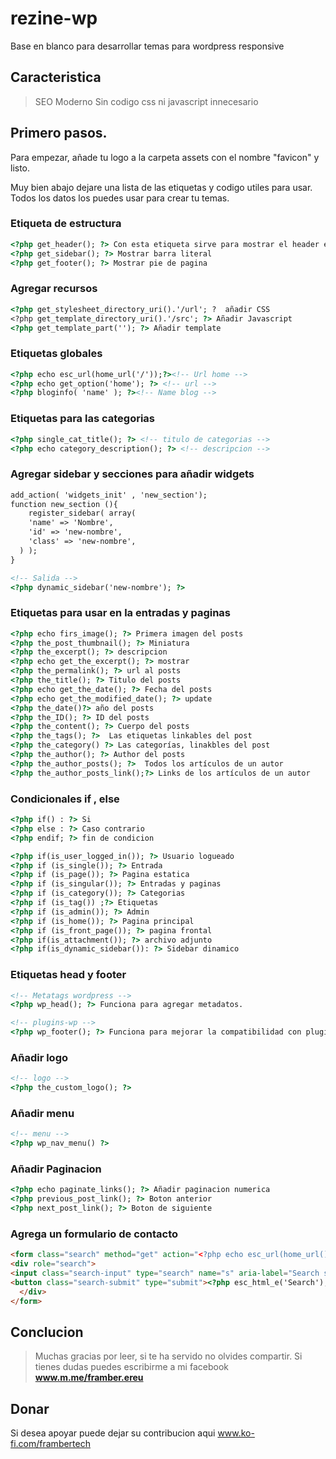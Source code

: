# rezine-wp
Base en blanco para desarrollar temas para wordpress responsive
## Caracteristica

> SEO Moderno
> Sin codigo css ni javascript innecesario

## Primero pasos.

Para empezar, añade tu logo a la carpeta assets con el nombre "favicon" y listo.

Muy bien abajo dejare una lista de las etiquetas y codigo utiles para usar. Todos
los datos los puedes usar para crear tu temas.

### Etiqueta de estructura
```html
<?php get_header(); ?> Con esta etiqueta sirve para mostrar el header en otra secciones
<?php get_sidebar(); ?> Mostrar barra literal
<?php get_footer(); ?> Mostrar pie de pagina
```

### Agregar recursos
```html
<?php get_stylesheet_directory_uri().'/url'; ?  añadir CSS
<?php get_template_directory_uri().'/src'; ?> Añadir Javascript
<?php get_template_part(''); ?> Añadir template
```

### Etiquetas globales
```html
<?php echo esc_url(home_url('/'));?><!-- Url home -->
<?php echo get_option('home'); ?> <!-- url -->
<?php bloginfo( 'name' ); ?><!-- Name blog -->
```

### Etiquetas para las categorias
```html
<?php single_cat_title(); ?> <!-- titulo de categorias -->
<?php echo category_description(); ?> <!-- descripcion -->
```

### Agregar sidebar y secciones para añadir widgets

```html
add_action( 'widgets_init' , 'new_section');
function new_section (){
	register_sidebar( array(
    'name' => 'Nombre',
    'id' => 'new-nombre',
    'class' => 'new-nombre',
  ) );
}

<!-- Salida -->
<?php dynamic_sidebar('new-nombre'); ?>
```

### Etiquetas para usar en la entradas y paginas

```html
<?php echo firs_image(); ?> Primera imagen del posts 
<?php the_post_thumbnail(); ?> Miniatura
<?php the_excerpt(); ?> descripcion
<?php echo get_the_excerpt(); ?> mostrar
<?php the_permalink(); ?> url al posts
<?php the_title(); ?> Titulo del posts
<?php echo get_the_date(); ?> Fecha del posts
<?php echo get_the_modified_date(); ?> update
<?php the_date()?> año del posts
<?php the_ID(); ?> ID del posts
<?php the_content(); ?> Cuerpo del posts
<?php the_tags(); ?>  Las etiquetas linkables del post 
<?php the_category() ?> Las categorías, linakbles del post
<?php the_author(); ?> Author del posts 
<?php the_author_posts(); ?>  Todos los artículos de un autor
<?php the_author_posts_link();?> Links de los artículos de un autor
```

### Condicionales if , else
```html
<?php if() : ?> Si
<?php else : ?> Caso contrario
<?php endif; ?> fin de condicion

<?php if(is_user_logged_in()); ?> Usuario logueado
<?php if (is_single()); ?> Entrada
<?php if (is_page()); ?> Pagina estatica
<?php if (is_singular()); ?> Entradas y paginas
<?php if (is_category()); ?> Categorias
<?php if (is_tag()) ;?> Etiquetas
<?php if (is_admin()); ?> Admin
<?php if (is_home()); ?> Pagina principal 
<?php if (is_front_page()); ?> pagina frontal
<?php if(is_attachment()); ?> archivo adjunto
<?php if(is_dynamic_sidebar()): ?> Sidebar dinamico
```

### Etiquetas head y footer
```html
<!-- Metatags wordpress -->
<?php wp_head(); ?> Funciona para agregar metadatos.

<!-- plugins-wp -->
<?php wp_footer(); ?> Funciona para mejorar la compatibilidad con plugins ademas de agregar la barra de wordpress
```

### Añadir logo

```html
<!-- logo -->
<?php the_custom_logo(); ?>
```

### Añadir menu
```html
<!-- menu -->
<?php wp_nav_menu() ?>
```

### Añadir Paginacion
```html
<?php echo paginate_links(); ?> Añadir paginacion numerica
<?php previous_post_link(); ?> Boton anterior
<?php next_post_link(); ?> Boton de siguiente
```

### Agrega un formulario de contacto
```html
<form class="search" method="get" action="<?php echo esc_url(home_url()); ?>">
<div role="search">
<input class="search-input" type="search" name="s" aria-label="Search site for:" placeholder="<?php esc_html_e('BUSQUEDA RAPIDA'); ?>">
<button class="search-submit" type="submit"><?php esc_html_e('Search'); ?></button>
  </div>
</form>
```

## Conclucion

> Muchas gracias por leer, si te ha servido no olvides compartir. Si tienes
dudas puedes escribirme a mi facebook **www.m.me/framber.ereu**

## Donar

Si desea apoyar puede dejar su contribucion aqui www.ko-fi.com/frambertech
